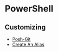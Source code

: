# PowerShell

## Customizing

*   [Posh-Git](https://github.com/dahlbyk/posh-git)
*   [Create An Alias](https://4sysops.com/archives/how-to-create-a-powershell-alias/)
